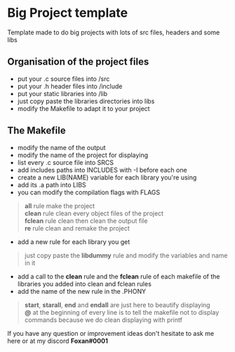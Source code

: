 # Big Project template

Template made to do big projects with lots of src files, headers and some libs

## Organisation of the project files 
- put your .c source files into /src
- put your .h header files into /include
- put your static libraries into /lib
- just copy paste the libraries directories into libs
- modify the Makefile to adapt it to your project

## The Makefile
- modify the name of the output
- modify the name of the project for displaying
- list every .c source file into SRCS
- add includes paths into INCLUDES with -I before each one
- create a new LIB(NAME) variable for each library you're using
- add its .a path into LIBS
- you can modify the compilation flags with FLAGS
> **all** rule make the project </br>
> **clean** rule clean every object files of the project </br>
> **fclean** rule clean then clean the output file </br>
> **re** rule clean and remake the project </br>

- add a new rule for each library you get
> just copy paste the **libdummy** rule and modify the variables and name in it
- add a call to the **clean** rule and the **fclean** rule of each makefile of the libraries you added into clean and fclean rules
- add the name of the new rule in the .PHONY

> **start**, **starall**, **end** and **endall** are just here to beautify displaying </br>
> **@** at the beginning of every line is to tell the makefile not to display commands because we do clean displaying with printf

If you have any question or improvement ideas don't hesitate to ask me here or at my discord **Foxan#0001** </br>